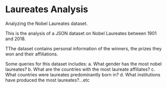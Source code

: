 # Laureates Analysis
 Analyzing the Nobel Laureates dataset.


 This is the analysis of a JSON dataset on Nobel Laureates between 1901 and 2018.

 TThe dataset contains personal information of the winners, the prizes they won and their affiliations.

 Some queries for this dataset includes:
 a. What gender has the most nobel laureates?
 b. What are the countries with the most laureate affiliates?
 c. What countries were laureates predominantly born in?
 d. What institutions have produced the most laureates?...etc
